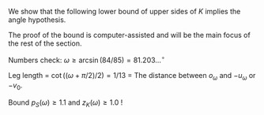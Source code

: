 We show that the following lower bound of upper sides of $K$ implies the angle hypothesis.

The proof of the bound is computer-assisted and will be the main focus of the rest of the section.

Numbers check: $\omega \geq \arcsin(84/85) = 81.203 \dots^\circ$

Leg length = $\cot((\omega + \pi/2)/2) = 1/13$ = The distance between $o_\omega$ and $-u_\omega$ or $-v_0$.

Bound $p_S(\omega) \geq 1.1$ and $z_K(\omega) \geq 1.0$ !
